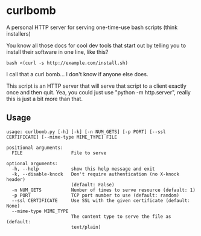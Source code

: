 # curlbomb 

A personal HTTP server for serving one-time-use bash scripts (think installers)

You know all those docs for cool dev tools that start out by telling
you to install their software in one line, like this?

    bash <(curl -s http://example.com/install.sh)

I call that a curl bomb... I don't know if anyone else does.

This script is an HTTP server that will serve that script to a client
exactly once and then quit. Yea, you could just use "python -m http.server", 
really this is just a bit more than that.

## Usage

    usage: curlbomb.py [-h] [-k] [-n NUM_GETS] [-p PORT] [--ssl CERTIFICATE] [--mime-type MIME_TYPE] FILE

    positional arguments:
      FILE                  File to serve
    
    optional arguments:
      -h, --help            show this help message and exit
      -k, --disable-knock   Don't require authentication (no X-knock header)
                            (default: False)
      -n NUM_GETS           Number of times to serve resource (default: 1)
      -p PORT               TCP port number to use (default: random)
      --ssl CERTIFICATE     Use SSL with the given certificate (default: None)
      --mime-type MIME_TYPE
                            The content type to serve the file as (default:
                            text/plain)
